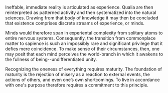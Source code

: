 Ineffable, immediate reality is articulated as experience. Qualia are then reinterpreted as patterned activity and then systematized into the natural sciences. Drawing from that body of knowledge it may then be concluded that existence comprises discrete streams of experience, or minds.

Minds would therefore span in experiental complexity from solitary atoms to entire nervous systems. Consequently, the transition from commonplace matter to sapience is such an impossibly rare and significant privilege that it defies mere coincidence. To make sense of their circumstances, then, one may posit that each mind perceives the world-branch in which it awakens to the fullness of being--undifferentiated unity.

Recognizing the oneness of everything requires maturity. The foundation of maturity is the rejection of misery as a reaction to external events, the actions of others, and even one’s own shortcomings. To live in accordance with one's purpose therefore requires a commitment to this principle.